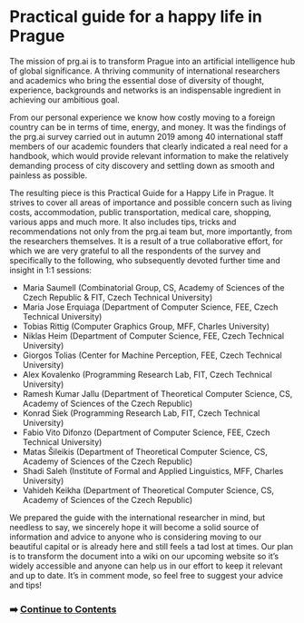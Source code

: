 # Practical guide for a happy life in Prague

The mission of prg.ai is to transform Prague into an artificial intelligence hub of global significance. A thriving community of international researchers and academics who bring the essential dose of diversity of thought, experience, backgrounds and networks is an indispensable ingredient in achieving our ambitious goal.

From our personal experience we know how costly moving to a foreign country can be in terms of time, energy, and money. It was the findings of the prg.ai survey carried out in autumn 2019 among 40 international staff members of our academic founders that clearly indicated a real need for a handbook, which would provide relevant information to make the relatively demanding process of city discovery and settling down as smooth and painless as possible.

The resulting piece is this Practical Guide for a Happy Life in Prague. It strives to cover all areas of importance and possible concern such as living costs, accommodation, public transportation, medical care, shopping, various apps and much more. It also includes tips, tricks and recommendations not only from the prg.ai team but, more importantly, from the researchers themselves. It is a result of a true collaborative effort, for which we are very grateful to all the respondents of the survey and specifically to the following, who subsequently devoted further time and insight in 1:1 sessions:

* Maria Saumell (Combinatorial Group, CS, Academy of Sciences of the Czech Republic & FIT, Czech Technical University)       
* Maria Jose Erquiaga (Department of Computer Science, FEE, Czech Technical University)
* Tobias Rittig (Computer Graphics Group, MFF, Charles University)
* Niklas Heim (Department of Computer Science, FEE, Czech Technical University)
* Giorgos Tolias (Center for Machine Perception, FEE, Czech Technical University)
* Alex Kovalenko (Programming Research Lab, FIT, Czech Technical University)
* Ramesh Kumar Jallu (Department of Theoretical Computer Science, CS, Academy of Sciences of the Czech Republic) 
* Konrad Siek (Programming Research Lab, FIT, Czech Technical University)
* Fabio Vito Difonzo (Department of Computer Science, FEE, Czech Technical University)
* Matas Šileikis (Department of Theoretical Computer Science, CS, Academy of Sciences of the Czech Republic) 
* Shadi Saleh (Institute of Formal and Applied Linguistics, MFF, Charles University)
* Vahideh Keikha (Department of Theoretical Computer Science, CS, Academy of Sciences of the Czech Republic) 

We prepared the guide with the international researcher in mind, but needless to say, we sincerely hope it will become a solid source of information and advice to anyone who is considering moving to our beautiful capital or is already here and still feels a tad lost at times. Our plan is to transform the document into a wiki on our upcoming website so it’s widely accessible and anyone can help us in our effort to keep it relevant and up to date. It’s in comment mode, so feel free to suggest your advice and tips!

<h3>➡️ <a href="https://github.com/prgai/Practical-Guide-for-a-Happy-Life-in-Prague/blob/Index/Contents/Contents.md">Continue to Contents</a></h3>
